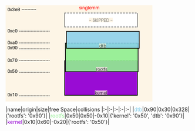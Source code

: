 ![memory map diagram](tests.test_docs_collisions_cropped.png)
|name|origin|size|free Space|collisions
|:-|:-|:-|:-|:-|
|<span style='color:skyblue'>dtb</span>|0x90|0x30|0x328|{'rootfs': '0x90'}|
|<span style='color:lightgreen'>rootfs</span>|0x50|0x50|-0x10|{'kernel': '0x50', 'dtb': '0x90'}|
|<span style='color:darkviolet'>kernel</span>|0x10|0x60|-0x20|{'rootfs': '0x50'}|

